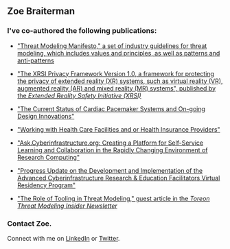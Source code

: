## Zoe Braiterman


### I've co-authored the following publications:

* ["Threat Modeling Manifesto," a set of industry guidelines for threat modeling, which includes values and principles, as well as patterns and anti-patterns](https://www.threatmodelingmanifesto.org)

* ["The XRSI Privacy Framework Version 1.0, a framework for protecting the privacy of extended reality (XR) systems, such as virtual reality (VR), augmented reality (AR) and mixed reality (MR) systems", published by the *Extended Reality Safety Initiative (XRSI)*](https://xrsi.org/publication/the-xrsi-privacy-framework)

* ["The Current Status of Cardiac Pacemaker Systems and On-going Design Innovations"](https://www.amazon.com/Current-Cardiac-Pacemaker-Systems-Innovations-ebook/dp/B083ZSC9K9)

* ["Working with Health Care Facilities and or Health Insurance Providers"](https://www.amazon.com/Working-Health-Facilities-Insurance-Providers-ebook/dp/B083GF3C46)

* ["Ask.Cyberinfrastructure.org: Creating a Platform for Self-Service Learning and Collaboration in the Rapidly Changing Environment of Research Computing"](https://www.academia.edu/73629465/Ask_Cyberinfrastructure_org_Creating_a_Platform_for_Self_Service_Learning_and_Collaboration_in_the_Rapidly_Changing_Environment_of_Research_Computing)

* ["Progress Update on the Development and Implementation of the Advanced Cyberinfrastructure Research & Education Facilitators Virtual Residency Program"](https://www.researchgate.net/publication/325154156_Progress_Update_on_the_Development_and_Implementation_of_the_Advanced_Cyberinfrastructure_Research_Education_Facilitators_Virtual_Residency_Program)

* ["The Role of Tooling in Threat Modeling," guest article in the *Toreon Threat Modeling Insider Newsletter*](https://www.toreon.com/tmi-newsletter-19-the-role-of-tooling-in-threat-modeling)

### Contact Zoe.
Connect with me on [LinkedIn](https://www.linkedin.com/in/zoebraiterman/) or [Twitter](https://twitter.com/zbraiterman).
